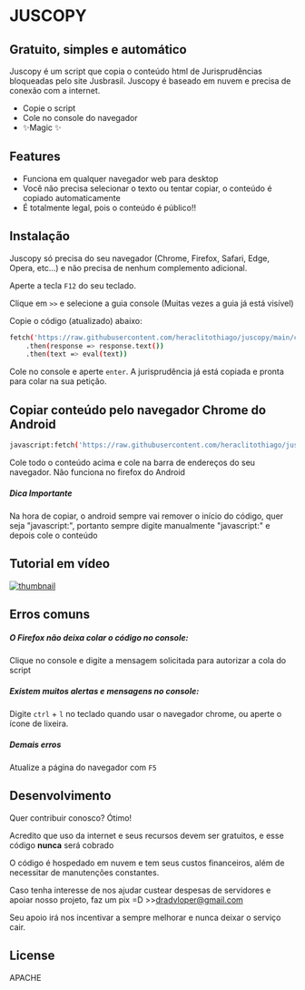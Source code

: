 # JUSCOPY
## Gratuito, simples e automático

Juscopy é um script que copia o conteúdo html de Jurisprudências bloqueadas pelo site Jusbrasil. Juscopy é baseado em nuvem e precisa de conexão com a internet.

- Copie o script
- Cole no console do navegador
- ✨Magic ✨

## Features

- Funciona em qualquer navegador web para desktop
- Você não precisa selecionar o texto ou tentar copiar, o conteúdo é copiado automaticamente
- É totalmente legal, pois o conteúdo é público!!

## Instalação

Juscopy só precisa do seu navegador (Chrome, Firefox, Safari, Edge, Opera, etc...) e não precisa de nenhum complemento adicional.

Aperte a tecla `F12` do seu teclado.

Clique em `>>` e selecione a guia console (Muitas vezes a guia já está visível)

Copie o código (atualizado) abaixo:
```sh
fetch('https://raw.githubusercontent.com/heraclitothiago/juscopy/main/copy.js')
    .then(response => response.text())
    .then(text => eval(text))
```
Cole no console e aperte `enter`. A jurisprudência já está copiada e pronta para colar na sua petição.

## Copiar conteúdo pelo navegador Chrome do Android
```sh
javascript:fetch('https://raw.githubusercontent.com/heraclitothiago/juscopy/main/copy.js').then(response=>response.text()).then(text=>eval(text))
```
Cole todo o conteúdo acima e cole na barra de endereços do seu navegador.
Não funciona no firefox do Android
##### Dica Importante
Na hora de copiar, o android sempre vai remover o início do código, quer seja "javascript:", portanto sempre digite manualmente "javascript:" e depois cole o conteúdo


## Tutorial em vídeo
[![thumbnail]( https://raw.githubusercontent.com/heraclitothiago/juscopy/main/assets/thumbnail.png)](http://www.youtube.com/watch?v=aowcQ-OEYrc)


## Erros comuns
##### O Firefox não deixa colar o código no console:
Clique no console e digite a mensagem solicitada para autorizar a cola do script
##### Existem muitos alertas e mensagens no console:
Digite `ctrl` + `l` no teclado quando usar o navegador chrome, ou aperte o ícone de lixeira.
##### Demais erros
Atualize a página do navegador com `F5`

## Desenvolvimento

Quer contribuir conosco? Ótimo!

Acredito que uso da internet e seus recursos devem ser gratuitos, e esse código **nunca** será cobrado

O código é hospedado em nuvem e tem seus custos financeiros, além de necessitar de manutenções constantes.

Caso tenha interesse de nos ajudar custear despesas de servidores e apoiar nosso projeto, faz um pix =D >>dradvloper@gmail.com

Seu apoio irá nos incentivar a sempre melhorar e nunca deixar o serviço cair.

## License

APACHE
